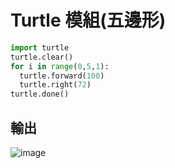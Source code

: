 # Turtle 模組(五邊形)
```py
import turtle
turtle.clear()
for i in range(0,5,1):
  turtle.forward(100)
  turtle.right(72)
turtle.done()
```
## 輸出
![image](https://user-images.githubusercontent.com/65766065/169756096-852c8d76-2329-478d-ab06-220c239e55be.png)
